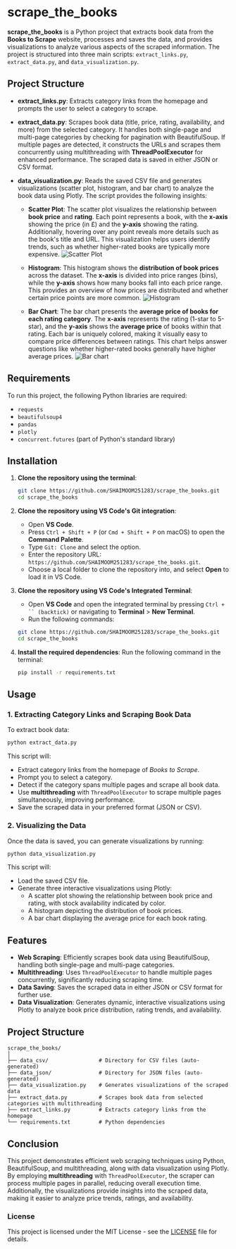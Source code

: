 # scrape_the_books

**scrape_the_books** is a Python project that extracts book data from the **Books to Scrape** website, processes and saves the data, and provides visualizations to analyze various aspects of the scraped information. The project is structured into three main scripts: `extract_links.py`, `extract_data.py`, and `data_visualization.py`.

## Project Structure

- **extract_links.py**: Extracts category links from the homepage and prompts the user to select a category to scrape.
- **extract_data.py**: Scrapes book data (title, price, rating, availability, and more) from the selected category. It handles both single-page and multi-page categories by checking for pagination with BeautifulSoup. If multiple pages are detected, it constructs the URLs and scrapes them concurrently using multithreading with **ThreadPoolExecutor** for enhanced performance. The scraped data is saved in either JSON or CSV format.
- **data_visualization.py**: Reads the saved CSV file and generates visualizations (scatter plot, histogram, and bar chart) to analyze the book data using Plotly. The script provides the following insights:

  - **Scatter Plot**: 
    The scatter plot visualizes the relationship between **book price** and **rating**. Each point represents a book, with the **x-axis** showing the price (in £) and the **y-axis** showing the rating. Additionally, hovering over any point reveals more details such as the book's title and URL. This visualization helps users identify trends, such as whether higher-rated books are typically more expensive.
    ![Scatter Plot](https://github.com/SHAIMOOM251283/scrape_the_books/blob/main/scatter_plot.png)

  - **Histogram**: 
    This histogram shows the **distribution of book prices** across the dataset. The **x-axis** is divided into price ranges (bins), while the **y-axis** shows how many books fall into each price range. This provides an overview of how prices are distributed and whether certain price points are more common.
    ![Histogram](https://github.com/SHAIMOOM251283/scrape_the_books/blob/main/histogram.png)

  - **Bar Chart**: 
    The bar chart presents the **average price of books for each rating category**. The **x-axis** represents the rating (1-star to 5-star), and the **y-axis** shows the **average price** of books within that rating. Each bar is uniquely colored, making it visually easy to compare price differences between ratings. This chart helps answer questions like whether higher-rated books generally have higher average prices.
    ![Bar chart](https://github.com/SHAIMOOM251283/scrape_the_books/blob/main/bar_chart.png)

## Requirements

To run this project, the following Python libraries are required:
- `requests`
- `beautifulsoup4`
- `pandas`
- `plotly`
- `concurrent.futures` (part of Python's standard library)

## Installation

1. **Clone the repository using the terminal**:
   ```bash
   git clone https://github.com/SHAIMOOM251283/scrape_the_books.git
   cd scrape_the_books
   ```

2. **Clone the repository using VS Code's Git integration**:
   - Open **VS Code**.
   - Press `Ctrl + Shift + P` (or `Cmd + Shift + P` on macOS) to open the **Command Palette**.
   - Type `Git: Clone` and select the option.
   - Enter the repository URL: `https://github.com/SHAIMOOM251283/scrape_the_books.git`.
   - Choose a local folder to clone the repository into, and select **Open** to load it in VS Code.

3. **Clone the repository using VS Code's Integrated Terminal**:
   - Open **VS Code** and open the integrated terminal by pressing `Ctrl + `` (backtick)` or navigating to **Terminal** > **New Terminal**.
   - Run the following commands:
   ```bash
   git clone https://github.com/SHAIMOOM251283/scrape_the_books.git
   cd scrape_the_books
   ```

4. **Install the required dependencies**:
   Run the following command in the terminal:
   ```bash
   pip install -r requirements.txt
   ```

## Usage

### 1. Extracting Category Links and Scraping Book Data

To extract book data:
```bash
python extract_data.py
```
This script will:
- Extract category links from the homepage of *Books to Scrape*.
- Prompt you to select a category.
- Detect if the category spans multiple pages and scrape all book data.
- Use **multithreading** with `ThreadPoolExecutor` to scrape multiple pages simultaneously, improving performance.
- Save the scraped data in your preferred format (JSON or CSV).

### 2. Visualizing the Data

Once the data is saved, you can generate visualizations by running:
```bash
python data_visualization.py
```
This script will:
- Load the saved CSV file.
- Generate three interactive visualizations using Plotly:
  - A scatter plot showing the relationship between book price and rating, with stock availability indicated by color.
  - A histogram depicting the distribution of book prices.
  - A bar chart displaying the average price for each book rating.

## Features

- **Web Scraping**: Efficiently scrapes book data using BeautifulSoup, handling both single-page and multi-page categories.
- **Multithreading**: Uses `ThreadPoolExecutor` to handle multiple pages concurrently, significantly reducing scraping time.
- **Data Saving**: Saves the scraped data in either JSON or CSV format for further use.
- **Data Visualization**: Generates dynamic, interactive visualizations using Plotly to analyze book price distribution, rating trends, and availability.

## Project Structure

```
scrape_the_books/
│
├── data_csv/                # Directory for CSV files (auto-generated)
├── data_json/               # Directory for JSON files (auto-generated)
├── data_visualization.py    # Generates visualizations of the scraped data
├── extract_data.py          # Scrapes book data from selected categories with multithreading
├── extract_links.py         # Extracts category links from the homepage
└── requirements.txt         # Python dependencies
```

## Conclusion

This project demonstrates efficient web scraping techniques using Python, BeautifulSoup, and multithreading, along with data visualization using Plotly. By employing **multithreading** with `ThreadPoolExecutor`, the scraper can process multiple pages in parallel, reducing overall execution time. Additionally, the visualizations provide insights into the scraped data, making it easier to analyze price trends, ratings, and availability.

### License

This project is licensed under the MIT License - see the [LICENSE](LICENSE) file for details.
